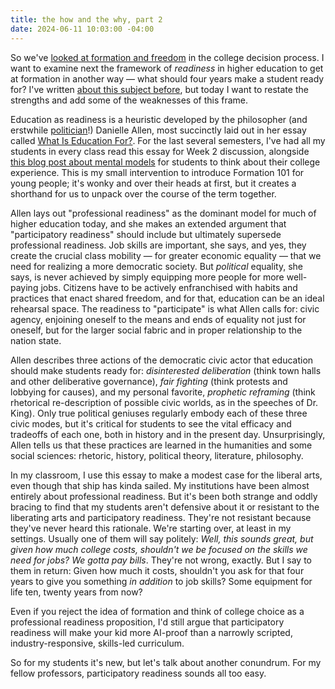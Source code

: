 ```yaml
---
title: the how and the why, part 2
date: 2024-06-11 10:03:00 -04:00
---
```


So we've [looked at formation and freedom](https://sarahendren.com/2024/06/10/the-how-and-the-why/) in the college decision process. I want to examine next the framework of *readiness* in higher education to get at formation in another way — what should four years make a student ready for? I've written [about this subject before](https://sarahendren.substack.com/p/a-classroom-is-for-readiness), but today I want to restate the strengths and add some of the weaknesses of this frame.

Education as readiness is a heuristic developed by the philosopher (and erstwhile [politician](https://partnersindemocracy.us/)!) Danielle Allen, most succinctly laid out in her essay called [What Is Education For?](https://www.bostonreview.net/forum/danielle-allen-what-is-education-for/). For the last several semesters, I've had all my students in every class read this essay for Week 2 discussion, alongside [this blog post about mental models](https://www.therealworldofcollege.com/blog/taking-advantage-of-college-before-its-too-late) for students to think about their college experience. This is my small intervention to introduce Formation 101 for young people; it's wonky and over their heads at first, but it creates a shorthand for us to unpack over the course of the term together. 

Allen lays out "professional readiness" as the dominant model for much of higher education today, and she makes an extended argument that "participatory readiness" should include but ultimately supersede professional readiness. Job skills are important, she says, and yes, they create the crucial class mobility — for greater economic equality — that we need for realizing a more democratic society. But *political* equality, she says, is never achieved by simply equipping more people for more well-paying jobs. Citizens have to be actively enfranchised with habits and practices that enact shared freedom, and for that, education can be an ideal rehearsal space. The readiness to "participate" is what Allen calls for: civic agency, enjoining oneself to the means and ends of equality not just for oneself, but for the larger social fabric and in proper relationship to the nation state.

Allen describes three actions of the democratic civic actor that education should make students ready for: *disinterested deliberation* (think town halls and other deliberative governance), *fair fighting* (think protests and lobbying for causes), and my personal favorite, *prophetic reframing* (think rhetorical re-description of possible civic worlds, as in the speeches of Dr. King). Only true political geniuses regularly embody each of these three civic modes, but it's critical for students to see the vital efficacy and tradeoffs of each one, both in history and in the present day. Unsurprisingly, Allen tells us that these practices are learned in the humanities and some social sciences: rhetoric, history, political theory, literature, philosophy.

In my classroom, I use this essay to make a modest case for the liberal arts, even though that ship has kinda sailed. My institutions have been almost entirely about professional readiness. But it's been both strange and oddly bracing to find that my students aren't defensive about it or resistant to the liberating arts and participatory readiness. They're not resistant because they've never heard this rationale. We're starting over, at least in my settings. Usually one of them will say politely: *Well, this sounds great, but given how much college costs, shouldn't we be focused on the skills we need for jobs? We gotta pay bills*. They're not wrong, exactly. But I say to them in return: Given how much it costs, shouldn't you ask for that four years to give you something *in addition* to job skills? Some equipment for life ten, twenty years from now?

Even if you reject the idea of formation and think of college choice as a professional readiness proposition, I'd still argue that participatory readiness will make your kid more AI-proof than a narrowly scripted, industry-responsive, skills-led curriculum.

So for my students it's new, but let's talk about another conundrum. For my fellow professors, participatory readiness sounds all too easy. 





